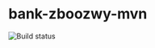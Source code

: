 # bank-zboozwy-mvn
![Build status](https://travis-ci.com/KrzysztofMularski/bank-zboozwy-mvn.svg?branch=main)
